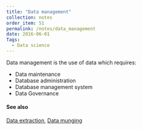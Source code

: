 ```yaml
---
title: "Data management"
collection: notes
order_item: 51
permalink: /notes/data_management
date: 2016-06-01
Tags:
  - Data science
---
```


Data management is the use of data which requires:
* Data maintenance
* Database administration
* Database management system
* Data Governance


#### See also
[Data extraction](/notes/data_extraction), [Data munging](/notes/data_munging)









